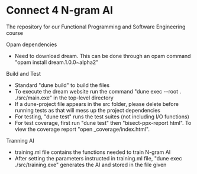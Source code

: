 # Connect 4 N-gram AI
The repository for our Functional Programming and Software Engineering course


Opam dependencies
- Need to download dream. This can be done through an opam command "opam install dream.1.0.0~alpha2"

Build and Test
- Standard "dune build" to build the files
- To execute the dream website run the command "dune exec --root . ./src/main.exe" in the top-level directory
- If a dune-project file appears in the src folder, please delete before running tests as that will mess up the project dependencies
- For testing, "dune test" runs the test suites (not including I/O functions)
- For test coverage, first run "dune test" then "bisect-ppx-report html". To view the coverage report "open _coverage/index.html".

Tranning AI
- training.ml file contains the functions needed to train N-gram AI
- After setting the parameters instructed in training.ml file, "dune exec ./src/training.exe" generates the AI and stored in the file given
